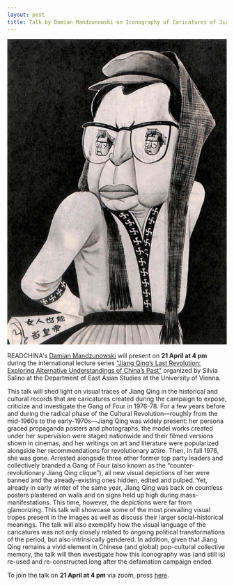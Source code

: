 ```yaml
---
layout: post
title: Talk by Damian Mandzunowski on Iconography of Caricatures of Jiang Qing on 21 April at 4 pm 
---
```


<span class="image right"><img src="/assets/images/SunYiZeng_JiangQing.jpg" alt="" title="" style=""></span>

READCHINA's [Damian Mandzunowski](https://www.sinologie.uni-freiburg.de/Mitarbeiterinnen/projektmitarbeiterinnen/mandzunowski) will present on <b>21 April at 4 pm</b> during the international lecture series ["Jiang Qing’s Last Revolution: Exploring Alternative Understandings of China’s Past"](https://sinologie.univie.ac.at/en/events/details/news/lecture-series-jiang-qings-last-revolution-exploring-alternative-understanding-of-chinas-past/?tx_news_pi1%5Bcontroller%5D=News&tx_news_pi1%5Baction%5D=detail&cHash=4c12da852881c9c9e80f3345bb8b091f) organized by Silvia Salino at the Department of East Asian Studies at the University of Vienna.

This talk will shed light on visual traces of Jiang Qing in the historical and cultural records that are caricatures created during the campaign to expose, criticize and investigate the Gang of Four in 1976-78. For a few years before and during the radical phase of the Cultural Revolution—roughly from the mid-1960s to the early-1970s—Jiang Qing was widely present: her persona graced propaganda posters and photographs, the model works created under her supervision were staged nationwide and their filmed versions shown in cinemas, and her writings on art and literature were popularized alongside her recommendations for revolutionary attire. Then, in fall 1976, she was gone. Arrested alongside three other former top party leaders and collectively branded a Gang of Four (also known as the “counter-revolutionary Jiang Qing clique”), all new visual depictions of her were banned and the already-existing ones hidden, edited and pulped. Yet, already in early winter of the same year, Jiang Qing was back on countless posters plastered on walls and on signs held up high during mass-manifestations. This time, however, the depictions were far from glamorizing. This talk will showcase some of the most prevailing visual tropes present in the images as well as discuss their larger social-historical meanings. The talk will also exemplify how the visual language of the caricatures was not only closely related to ongoing political transformations of the period, but also intrinsically gendered. In addition, given that Jiang Qing remains a vivid element in Chinese (and global) pop-cultural collective memory, the talk will then investigate how this iconography was (and still is) re-used and re-constructed long after the defamation campaign ended.

To join the talk on <b>21 April at 4 pm</b> via zoom, press [here](https://univienna.zoom.us/j/93873674751?pwd=Q1B3dURvbkwwSkk3aEd3bEI0dlhzUT09).
